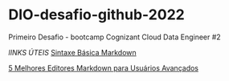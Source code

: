 # DIO-desafio-github-2022
Primeiro Desafio - bootcamp Cognizant Cloud Data Engineer #2

_lINKS ÚTEIS_
[Sintaxe Básica Markdown](https://www.markdownguide.org/basic-syntax/) 

[5 Melhores Editores Markdown para Usuários Avançados](https://kinsta.com/pt/blog/editores-markdown/)
